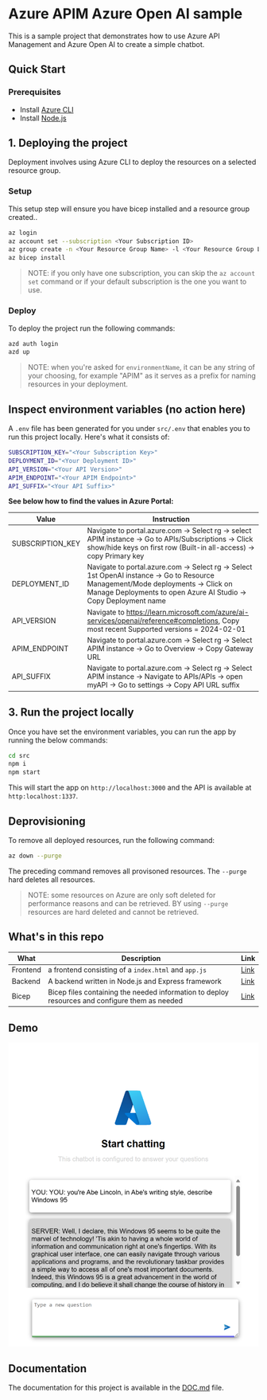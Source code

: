 # Azure APIM Azure Open AI sample

This is a sample project that demonstrates how to use Azure API Management and Azure Open AI to create a simple chatbot.

## Quick Start

### Prerequisites

- Install [Azure CLI](https://docs.microsoft.com/en-us/cli/azure/install-azure-cli)
- Install [Node.js](https://nodejs.org/en/download/)

## 1. Deploying the project

Deployment involves using Azure CLI to deploy the resources on a selected resource group.

### Setup

This setup step will ensure you have bicep installed and a resource group created..

```bash
az login
az account set --subscription <Your Subscription ID>
az group create -n <Your Resource Group Name> -l <Your Resource Group Location>
az bicep install
```

> NOTE: if you only have one subscription, you can skip the `az account set` command or if your default subscription is the one you want to use.

### Deploy


To deploy the project run the following commands:

```bash
azd auth login
azd up
```

> NOTE: when you're asked for `environmentName`, it can be any string of your choosing, for example "APIM" as it serves as a prefix for naming resources in your deployment.

## Inspect environment variables (no action here)

A `.env` file has been generated for you under `src/.env` that enables you to run this project locally. Here's what it consists of:

```bash
SUBSCRIPTION_KEY="<Your Subscription Key>"
DEPLOYMENT_ID="<Your Deployment ID>"
API_VERSION="<Your API Version>"
APIM_ENDPOINT="<Your APIM Endpoint>"
API_SUFFIX="<Your API Suffix>"
```

**See below how to find the values in Azure Portal:**

    
|Value  |Instruction  |
|---------|---------|
|SUBSCRIPTION_KEY     | Navigate to portal.azure.com -> Select rg -> select APIM instance -> Go to APIs/Subscriptions -> Click show/hide keys on first row (Built-in all-access) -> copy Primary key        |
| DEPLOYMENT_ID | Navigate to portal.azure.com -> Select rg -> Select 1st OpenAI instance -> Go to Resource Management/Mode deployments -> Click on Manage Deployments to open Azure AI Studio -> Copy Deployment name |
| API_VERSION | Navigate to <https://learn.microsoft.com/azure/ai-services/openai/reference#completions>, Copy most recent Supported versions = 2024-02-01 |
| APIM_ENDPOINT | Navigate to portal.azure.com -> Select rg -> Select APIM instance -> Go to Overview -> Copy Gateway URL |
| API_SUFFIX | Navigate to portal.azure.com -> Select rg -> Select APIM instance -> Navigate to APIs/APIs -> open myAPI -> Go to settings -> Copy API URL suffix |

## 3. Run the project locally

Once you have set the environment variables, you can run the app by running the below commands:

```bash
cd src
npm i
npm start
```

This will start the app on `http://localhost:3000` and the API is available at `http:localhost:1337`.

## Deprovisioning

To remove all deployed resources, run the following command:

```bash
az down --purge
```

The preceding command removes all provisoned resources. The `--purge` hard deletes all resources.

> NOTE: some resources on Azure are only soft deleted for performance reasons and can be retrieved. BY using `--purge` resources are hard deleted and cannot be retrieved.


## What's in this repo

|What  |Description  | Link |
|---------|---------|--|
|Frontend     | a frontend consisting of a `index.html` and `app.js` | [Link](./src/web/)        |
|Backend     | A backend written in Node.js and Express framework | [Link](./src/api/)        |
|Bicep     | Bicep files containing the needed information to deploy resources and configure them as needed        | [Link](./main.bicep) |

## Demo

![App running](./apim.png)

## Documentation

The documentation for this project is available in the [DOC.md](./DOC.md) file.
